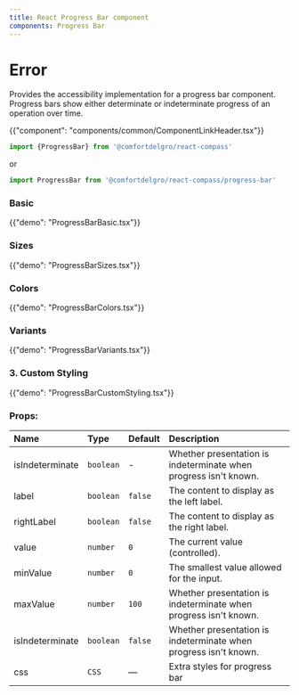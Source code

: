 ```yaml
---
title: React Progress Bar component
components: Progress Bar
---
```


# Error

<p class="description">Provides the accessibility implementation for a progress bar component. Progress bars show either determinate or indeterminate progress of an operation over time.</p>

{{"component": "components/common/ComponentLinkHeader.tsx"}}

```jsx
import {ProgressBar} from '@comfortdelgro/react-compass'
```

or

```jsx
import ProgressBar from '@comfortdelgro/react-compass/progress-bar'
```
### Basic

{{"demo": "ProgressBarBasic.tsx"}}

### Sizes

{{"demo": "ProgressBarSizes.tsx"}}

### Colors

{{"demo": "ProgressBarColors.tsx"}}


### Variants

{{"demo": "ProgressBarVariants.tsx"}}


### 3. Custom Styling

{{"demo": "ProgressBarCustomStyling.tsx"}}


### Props:

| Name            | Type      | Default | Description                                                      |
| :-------------- | :-------- | :------ | :--------------------------------------------------------------- |
| isIndeterminate | `boolean` | -       | Whether presentation is indeterminate when progress isn't known. |
| label           | `boolean` | `false` | The content to display as the left label.                        |
| rightLabel      | `boolean` | `false` | The content to display as the right label.                       |
| value           | `number`  | `0`     | The current value (controlled).                                  |
| minValue        | `number`  | `0`     | The smallest value allowed for the input.                        |
| maxValue        | `number`  | `100`   | Whether presentation is indeterminate when progress isn't known. |
| isIndeterminate | `boolean` | `false` | Whether presentation is indeterminate when progress isn't known. |
| css             | `CSS`     | —       | Extra styles for progress bar                                    |
